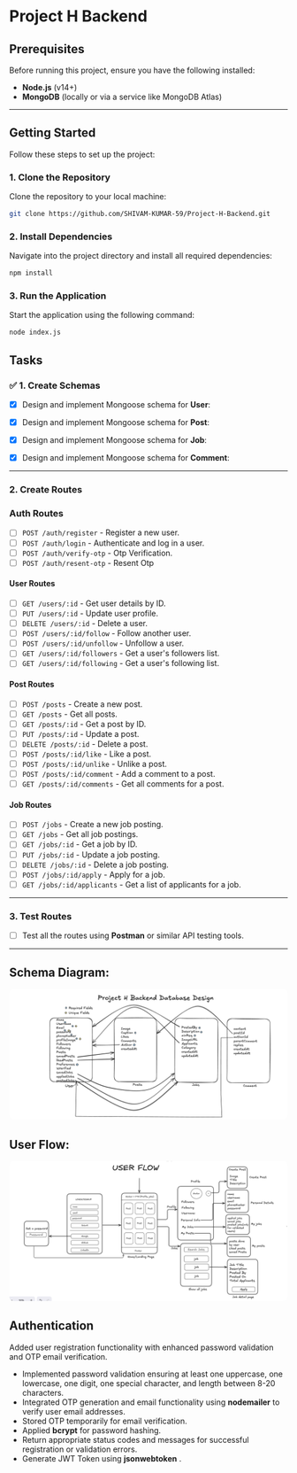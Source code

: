 # Project H Backend

## Prerequisites

Before running this project, ensure you have the following installed:

- **Node.js** (v14+)
- **MongoDB** (locally or via a service like MongoDB Atlas)

---

## Getting Started

Follow these steps to set up the project:

### 1. Clone the Repository

Clone the repository to your local machine:

```bash
git clone https://github.com/SHIVAM-KUMAR-59/Project-H-Backend.git
```

### 2. Install Dependencies

Navigate into the project directory and install all required dependencies:

```bash
npm install
```

### 3. Run the Application

Start the application using the following command:

```bash
node index.js
```

## Tasks

### ✅ 1. Create Schemas

- [x] Design and implement Mongoose schema for **User**:

- [x] Design and implement Mongoose schema for **Post**:

- [x] Design and implement Mongoose schema for **Job**:

- [x] Design and implement Mongoose schema for **Comment**:

---

### 2. Create Routes

### Auth Routes

- [ ] `POST /auth/register` - Register a new user.
- [ ] `POST /auth/login` - Authenticate and log in a user.
- [ ] `POST /auth/verify-otp` - Otp Verification.
- [ ] `POST /auth/resent-otp` - Resent Otp

#### User Routes

- [ ] `GET /users/:id` - Get user details by ID.
- [ ] `PUT /users/:id` - Update user profile.
- [ ] `DELETE /users/:id` - Delete a user.
- [ ] `POST /users/:id/follow` - Follow another user.
- [ ] `POST /users/:id/unfollow` - Unfollow a user.
- [ ] `GET /users/:id/followers` - Get a user's followers list.
- [ ] `GET /users/:id/following` - Get a user's following list.

#### Post Routes

- [ ] `POST /posts` - Create a new post.
- [ ] `GET /posts` - Get all posts.
- [ ] `GET /posts/:id` - Get a post by ID.
- [ ] `PUT /posts/:id` - Update a post.
- [ ] `DELETE /posts/:id` - Delete a post.
- [ ] `POST /posts/:id/like` - Like a post.
- [ ] `POST /posts/:id/unlike` - Unlike a post.
- [ ] `POST /posts/:id/comment` - Add a comment to a post.
- [ ] `GET /posts/:id/comments` - Get all comments for a post.

#### Job Routes

- [ ] `POST /jobs` - Create a new job posting.
- [ ] `GET /jobs` - Get all job postings.
- [ ] `GET /jobs/:id` - Get a job by ID.
- [ ] `PUT /jobs/:id` - Update a job posting.
- [ ] `DELETE /jobs/:id` - Delete a job posting.
- [ ] `POST /jobs/:id/apply` - Apply for a job.
- [ ] `GET /jobs/:id/applicants` - Get a list of applicants for a job.

---

### 3. Test Routes

- [ ] Test all the routes using **Postman** or similar API testing tools.

---

## Schema Diagram:

<img src="./Project-H-Backend.png" style="border-radius: 8px;"></img>

## User Flow:

<img src="./User-Flow.png" style="border-radius: 8px;"></img>

## Authentication 
Added user registration functionality with enhanced password validation and OTP email verification.

- Implemented password validation ensuring at least one uppercase, one lowercase, one digit, one special character, and length between 8-20 characters.
- Integrated OTP generation and email functionality using **nodemailer** to verify user email addresses.
- Stored OTP temporarily for email verification.
- Applied **bcrypt** for password hashing.
- Return appropriate status codes and messages for successful registration or validation errors.
- Generate JWT Token using **jsonwebtoken** .
